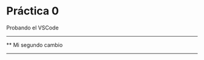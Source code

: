  # Práctica 0
Probando el VSCode
***********************
** Mi segundo cambio
***********************
